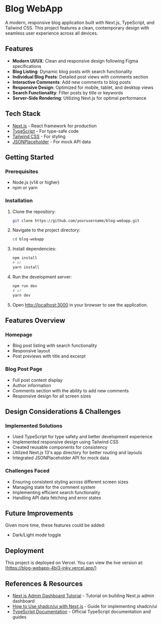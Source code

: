 # Blog WebApp

A modern, responsive blog application built with Next.js, TypeScript, and Tailwind CSS. This project features a clean, contemporary design with seamless user experience across all devices.

## Features

- **Modern UI/UX**: Clean and responsive design following Figma specifications
- **Blog Listing**: Dynamic blog posts with search functionality
- **Individual Blog Posts**: Detailed post views with comments section
- **Interactive Comments**: Add new comments to blog posts
- **Responsive Design**: Optimized for mobile, tablet, and desktop views
- **Search Functionality**: Filter posts by title or keywords
- **Server-Side Rendering**: Utilizing Next.js for optimal performance

## Tech Stack

- [Next.js](https://nextjs.org/) - React framework for production
- [TypeScript](https://www.typescriptlang.org/) - For type-safe code
- [Tailwind CSS](https://tailwindcss.com/) - For styling
- [JSONPlaceholder](https://jsonplaceholder.typicode.com/) - For mock API data

## Getting Started

### Prerequisites

- Node.js (v14 or higher)
- npm or yarn

### Installation

1. Clone the repository:

   ```bash
   git clone https://github.com/yourusername/blog-webapp.git
   ```

2. Navigate to the project directory:

   ```bash
   cd blog-webapp
   ```

3. Install dependencies:

   ```bash
   npm install
   # or
   yarn install
   ```

4. Run the development server:

   ```bash
   npm run dev
   # or
   yarn dev
   ```

5. Open [http://localhost:3000](http://localhost:3000) in your browser to see the application.

## Features Overview

### Homepage

- Blog post listing with search functionality
- Responsive layout
- Post previews with title and excerpt

### Blog Post Page

- Full post content display
- Author information
- Comments section with the ability to add new comments
- Responsive design for all screen sizes

## Design Considerations & Challenges

### Implemented Solutions

- Used TypeScript for type safety and better development experience
- Implemented responsive design using Tailwind CSS
- Created reusable components for consistency
- Utilized Next.js 13's app directory for better routing and layouts
- Integrated JSONPlaceholder API for mock data

### Challenges Faced

- Ensuring consistent styling across different screen sizes
- Managing state for the comment system
- Implementing efficient search functionality
- Handling API data fetching and error states

## Future Improvements

Given more time, these features could be added:

- Dark/Light mode toggle

## Deployment

This project is deployed on Vercel. You can view the live version at: [https://blog-webapp-4bj3-inky.vercel.app/]

## References & Resources

- [Next.js Admin Dashboard Tutorial](https://www.traversymedia.com/blog/nextjs-admin-dashboard-project) - Tutorial on building Next.js admin dashboard
- [How to Use shadcn/ui with Next.js](https://peerlist.io/blog/engineering/how-to-use-shadcn-ui-with-nextjs) - Guide for implementing shadcn/ui
- [TypeScript Documentation](https://www.typescriptlang.org/) - Official TypeScript documentation and guides
